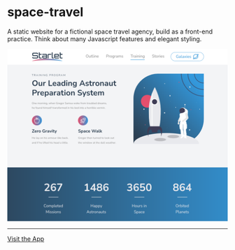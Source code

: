 # space-travel

A static website for a fictional space travel agency, build as a front-end practice. Think about many Javascript features and elegant styling.

![Quick snapshot](https://github.com/dowely/space-travel/blob/main/spaceTravel.png?raw=true)

---

[Visit the App](https://dowely.github.io/space-travel)
